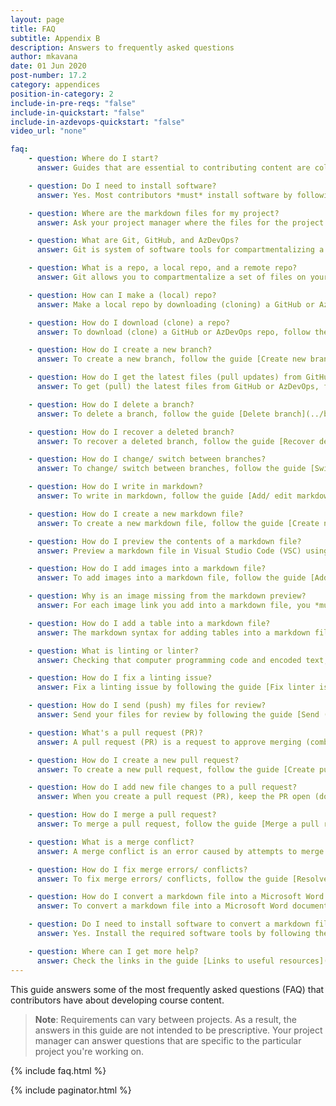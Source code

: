 ```yaml
---
layout: page
title: FAQ
subtitle: Appendix B
description: Answers to frequently asked questions
author: mkavana
date: 01 Jun 2020
post-number: 17.2
category: appendices
position-in-category: 2
include-in-pre-reqs: "false"
include-in-quickstart: "false"
include-in-azdevops-quickstart: "false"
video_url: "none"

faq:
    - question: Where do I start?
      answer: Guides that are essential to contributing content are collated on a single page in the [Quick Start](../quickstart/quickstart.html). Alternatively, choose a specific guide from the left sidebar menu. For example, there are guides in the section **Workflow and processes** that describe the *General workflow*, *Authoring process*, *Technical reviews*, *Instructional design reviews*, *Content editing*, and *Testing*. Beginning contributors should follow the guides in the section [Install software](../install/install-vsc.html), and then move on to the guides in the section [Workflow and processes](../workflow/terminology.html).

    - question: Do I need to install software?
      answer: Yes. Most contributors *must* install software by following the guides in the section [Install software](../install/install-vsc.html). To *view* the course files on GitHub or AzDevOps, without installing software, follow the guide [View course files in web browser](../download-files/view-in-browser.html). If your project requires converting markdown files into Microsoft Word documents, install the software tools for converting files by following the guides in the section [Prepublication preparations](../pre-pub/prepub-about.html).

    - question: Where are the markdown files for my project?
      answer: Ask your project manager where the files for the project you're working on are stored, and how to access them. The files for most projects will be stored on GitHub, AzDevOps, Teams, or SharePoint. To *view* markdown files on GitHub or AzDevOps, without installing software, follow the guide [View course files in web browser](../download-files/view-in-browser.html). To edit or add content to files from GitHub or AzDevOps, follow the guides in the section [Install software](../install/install-vsc.html), and then download (clone) the files from GitHub or AzDevOps by following the guide [Download course files (clone repo)](../download-files/clone-repo.html).

    - question: What are Git, GitHub, and AzDevOps?
      answer: Git is system of software tools for compartmentalizing a set of files into a unit called a "repo" (short for **repository**). Git implements version control by tracking the changes you make to each file in a repo, and Git can create and manage multiple repos. GitHub is a web service for hosting and sharing remote (public and private) repos. AzDevOps is short for **Azure DevOps**. AzDevOps is a web service for hosting and sharing remote private repos. Terms and concepts, including *Git*, *GitHub*, and *AzDevOps*, are explained in the guide [Terminology and concepts](../workflow/terminology.html), and in the [Glossary](./glossary.html).

    - question: What is a repo, a local repo, and a remote repo?
      answer: Git allows you to compartmentalize a set of files on your computer into a unit called a "repo" (short for **repository**. For example, the set of files for the course you're working on can be contained within a Git repo. Git implements version control by tracking the changes you make to each file in a repo. Terms and concepts, including *repo*, are explained in the guide [Terminology and concepts](../workflow/terminology.html), and in the [Glossary](./glossary.html). A repo on your computer or network is called a **local repo**. A repo on another computer, like on GitHub's servers, is called a **remote repo**.

    - question: How can I make a (local) repo?
      answer: Make a local repo by downloading (cloning) a GitHub or AzDevOps repo by following the guide [Download course files (clone repo)](../download-files/clone-repo.html). For more information, refer to the GitHub documentation page [Creating, cloning, and archiving repositories](https://docs.github.com/github/creating-cloning-and-archiving-repositories).

    - question: How do I download (clone) a repo?
      answer: To download (clone) a GitHub or AzDevOps repo, follow the guide [Download course files (clone repo)](../download-files/clone-repo.html). For more information, refer to the GitHub documentation page [Creating, cloning, and archiving repositories](https://docs.github.com/github/creating-cloning-and-archiving-repositories).

    - question: How do I create a new branch?
      answer: To create a new branch, follow the guide [Create new branch](../branches/new-branch.html).

    - question: How do I get the latest files (pull updates) from GitHub or AzDevOps?
      answer: To get (pull) the latest files from GitHub or AzDevOps, follow the guide [Update branch (pull)](../branches/pull-updates.html).

    - question: How do I delete a branch?
      answer: To delete a branch, follow the guide [Delete branch](../branches/delete-branch.html).

    - question: How do I recover a deleted branch?
      answer: To recover a deleted branch, follow the guide [Recover deleted branch](../branches/recover-branch.html).

    - question: How do I change/ switch between branches?
      answer: To change/ switch between branches, follow the guide [Switch branches](../branches/switch-branch.html).

    - question: How do I write in markdown?
      answer: To write in markdown, follow the guide [Add/ edit markdown in VSC](../add-content/edit-in-vsc.html). Make sure that the markdown you write adheres to the markdown syntax described in the guide [Markdown syntax guide](../add-content/syntax.html).

    - question: How do I create a new markdown file?
      answer: To create a new markdown file, follow the guide [Create new markdown file in VSC](../add-content/create-file.html).

    - question: How do I preview the contents of a markdown file?
      answer: Preview a markdown file in Visual Studio Code (VSC) using the **Open Preview to the Side** icon. Use the **Open Preview to the Side** icon to open a rendered version of your markdown file in a VSC **preview tab**, alongside the VSC **editor tab**. The shortcut keys **CTRL** + **SHIFT** + **M** also toggle VSC **Preview to the Side** mode on and off. To toggle a "full-window” markdown preview on and off, use the shortcut keys **CTRL** + **SHIFT** + **V**. Previewing in VSC is described in the guide [Add/ edit markdown in VSC](../add-content/edit-in-vsc.html). For more information about VSC shortcut keys, refer to [Key Bindings for Visual Studio Code](https://code.visualstudio.com/docs/getstarted/keybindings).

    - question: How do I add images into a markdown file?
      answer: To add images into a markdown file, follow the guide [Add/ edit images in VSC](../add-content/add-images.html).

    - question: Why is an image missing from the markdown preview?
      answer: For each image link you add into a markdown file, you *must* upload a corresponding image file (PNG). Upload the image file on the filepath that you specified in the image link text. If necessary, rename your image file according to the filename you specified in the image link text. Most projects use a **designated image storage directory** for image files (**media**). Make sure that the image link text in your markdown file is pointing to the correct image storage directory. Verify that the image file you're linking to is present, and stored in the correct directory. Check that the name of the image file matches the filename used in the image link text. Add images into a markdown file by following the guide [Add/ edit images in VSC](../add-content/add-images.html).

    - question: How do I add a table into a markdown file?
      answer: The markdown syntax for adding tables into a markdown file is described in the guide [Markdown syntax guide](../add-content/syntax.html).

    - question: What is linting or linter?
      answer: Checking that computer programming code and encoded text, like markdown, conforms to the correct syntax is called **linting**. A software tool that performs linting is called a **linter**. Terms and concepts, including *linting* and *linter*, are explained in the guide [Terminology and concepts](../workflow/terminology.html), and in the [Glossary](./glossary.html).

    - question: How do I fix a linting issue?
      answer: Fix a linting issue by following the guide [Fix linter issues](../add-content/fix-linter.html). 

    - question: How do I send (push) my files for review?
      answer: Send your files for review by following the guide [Send (push) files](../branches/push-files.html). The requirements for sending files for review depend on the type of review you're requesting. The requirements for sending files for review are described in the section **Workflow and processes**. There are guides that describe the *General workflow*, *Authoring process*, *Technical reviews*, *Instructional design reviews*, *Content editing*, and *Testing*.

    - question: What's a pull request (PR)?
      answer: A pull request (PR) is a request to approve merging (combining) the contents of one branch into another. For more information about pull requests, refer to the guide [Pull requests overview](../pull-requests/pr-overview.html), and the GitHub documentation page [About pull requests](https://docs.github.com/github/collaborating-with-issues-and-pull-requests/about-pull-requests). Terms and concepts, including *pull request*, are explained in the guide [Terminology and concepts](../workflow/terminology.html), and in the [Glossary](./glossary.html).

    - question: How do I create a new pull request?
      answer: To create a new pull request, follow the guide [Create pull request](../pull-requests/create-pr.html).

    - question: How do I add new file changes to a pull request?
      answer: When you create a pull request (PR), keep the PR open (don't merge the PR). Keeping the PR open allows you to push subsequent file changes from your local branch “up” to GitHub or AzDevOps. Any additional changes that you push from your local branch will be “rolled into” your open PR. For more information about pull requests, refer to the guide [Pull requests overview](../pull-requests/pr-overview.html).

    - question: How do I merge a pull request?
      answer: To merge a pull request, follow the guide [Merge a pull request](../pull-requests/merge-pr.html).

    - question: What is a merge conflict?
      answer: A merge conflict is an error caused by attempts to merge branches that contain incompatible versions of the same file. To fix merge conflicts, follow the guide [Resolve merge conflicts](../pull-requests/merge-conflicts.html). Terms and concepts, including *merge conflict*, are explained in the guide [Terminology and concepts](../workflow/terminology.html), and in the [Glossary](./glossary.html)

    - question: How do I fix merge errors/ conflicts?
      answer: To fix merge errors/ conflicts, follow the guide [Resolve merge conflicts](../pull-requests/merge-conflicts.html).

    - question: How do I convert a markdown file into a Microsoft Word document?
      answer: To convert a markdown file into a Microsoft Word document, follow the guide [Convert markdown to doc](../pre-pub/pdoc-convert.html).

    - question: Do I need to install software to convert a markdown file into a Microsoft Word document?
      answer: Yes. Install the required software tools by following the guide [Setup file conversion tools](../pre-pub/setup-tools.html).

    - question: Where can I get more help?
      answer: Check the links in the guide [Links to useful resources](./useful-links.html), or ask your project manager for help.
---
```


This guide answers some of the most frequently asked questions (FAQ) that contributors have about developing course content.

> **Note**: Requirements can vary between projects. As a result, the answers in this guide are not intended to be prescriptive. Your project manager can answer questions that are specific to the particular project you're working on.
>

{% include faq.html %}

{% include paginator.html %}
